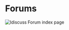 # Forums
![Idiscuss Forum index page](https://github.com/8981652577/Forums/assets/149098372/118a0bef-e842-4364-89ca-9057ed23bd14)

